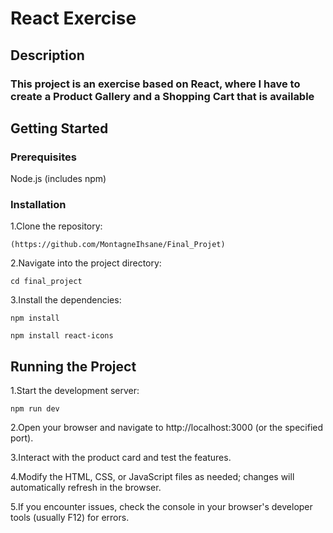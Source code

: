 # React Exercise

## Description
### This project is an exercise based on React, where I have to create a Product Gallery and a Shopping Cart that is available 

## Getting Started
### Prerequisites
Node.js (includes npm)

### Installation

1.Clone the repository:
```
(https://github.com/MontagneIhsane/Final_Projet)
```


2.Navigate into the project directory:
```
cd final_project
```

3.Install the dependencies:
```
npm install
```
```
npm install react-icons
```
## Running the Project

1.Start the development server:
```
npm run dev
```

2.Open your browser and navigate to http://localhost:3000 (or the specified port).

3.Interact with the product card and test the features.

4.Modify the HTML, CSS, or JavaScript files as needed; changes will automatically refresh in the browser.

5.If you encounter issues, check the console in your browser's developer tools (usually F12) for errors.
